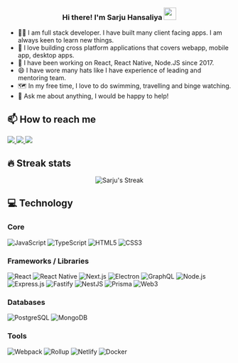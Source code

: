 <h3 align="center">Hi there! I'm Sarju Hansaliya <img src="https://media.giphy.com/media/hvRJCLFzcasrR4ia7z/giphy.gif" width="28"></h3>

- 👨‍💻 I am full stack developer. I have built many client facing apps. I am always keen to learn new things. 
- 🧰 I love building cross platform applications that covers webapp, mobile app, desktop apps. 
- 📜 I have been working on React, React Native, Node.JS since 2017. 
- 😄 I have wore many hats like I have experience of leading and mentoring team. 
- 🗺️ In my free time, I love to do swimming, travelling and binge watching. 
- 💬 Ask me about anything, I would be happy to help!


## 📫 How to reach me
<a href="https://twitter.com/0xSaaho">
  <img src="https://img.shields.io/badge/twitter-272b33?logo=twitter&logoColor=1DA1F2&style=for-the-badge" />
</a>
<a href="https://www.linkedin.com/in/sarjuhansaliya">
  <img src="https://img.shields.io/badge/linkedin-272b33?logo=linkedin&logoColor=0A66C2&style=for-the-badge" />
</a>
<a href="mailto:sarju.hansaliya@gmail.com">
  <img src="https://img.shields.io/badge/EMail-272b33?logo=Mailgun&logoColor=F06B66&style=for-the-badge" />
</a>

## 🔥 Streak stats
<p align="center">
  <img alt="Sarju's Streak" src="https://github-readme-streak-stats.herokuapp.com/?user=sarjuhansaliya&theme=monokai-metallian&hide_border=true" />
</p>


## 💻 Technology

### Core

![JavaScript](https://img.shields.io/badge/JavaScript-272b33?logo=JavaScript&logoColor=ead41c&style=for-the-badge)
![TypeScript](https://img.shields.io/badge/typescript-272b33?logo=typescript&logoColor=0374c2&style=for-the-badge)
![HTML5](https://img.shields.io/badge/html5-272b33?logo=html5&logoColor=e56027&style=for-the-badge)
![CSS3](https://img.shields.io/badge/css3-272b33?logo=css3&logoColor=2ea0d1&style=for-the-badge)

### Frameworks / Libraries

![React](https://img.shields.io/badge/react-272b33?logo=react&style=for-the-badge)
![React Native](https://img.shields.io/badge/react%20native-272b33?logo=react&style=for-the-badge)
![Next.js](https://img.shields.io/badge/Next.js-272b33?logo=Next.js&style=for-the-badge)
![Electron](https://img.shields.io/badge/electron-272b33?logo=electron&logoColor=47848F&style=for-the-badge)
![GraphQL](https://img.shields.io/badge/GraphQL-272b33?logo=GraphQL&logoColor=E10098&style=for-the-badge)
![Node.js](https://img.shields.io/badge/node.js-272b33?logo=node.js&logoColor=6bbf47&style=for-the-badge)
![Express.js](https://img.shields.io/badge/express-272b33?logo=express&logoColor=white&style=for-the-badge)
![Fastify](https://img.shields.io/badge/fastify-272b33?logo=fastify&style=for-the-badge)
![NestJS](https://img.shields.io/badge/NestJS-272b33?logo=NestJS&logoColor=E0234E&style=for-the-badge)
![Prisma](https://img.shields.io/badge/Prisma-272b33?logo=Prisma&logoColor=2D3748&style=for-the-badge)
![Web3](https://img.shields.io/badge/Web3-272b33?logo=web3.js&logoColor=F16822&style=for-the-badge)


### Databases
![PostgreSQL](https://img.shields.io/badge/postgresql-272b33?logo=postgresql&logoColor=1d9bf0&style=for-the-badge)
![MongoDB](https://img.shields.io/badge/mongodb-272b33?logo=mongodb&style=for-the-badge)


### Tools

![Webpack](https://img.shields.io/badge/webpack-272b33?logo=webpack&logoColor=8DD6F9&style=for-the-badge)
![Rollup](https://img.shields.io/badge/rollup-272b33?logo=rollup.js&logoColor=EC4A3F&style=for-the-badge)
![Netlify](https://img.shields.io/badge/Netlify-272b33?logo=netlify&style=for-the-badge)
![Docker](https://img.shields.io/badge/Docker-272b33?logo=docker&logoColor=2496ED&style=for-the-badge)
